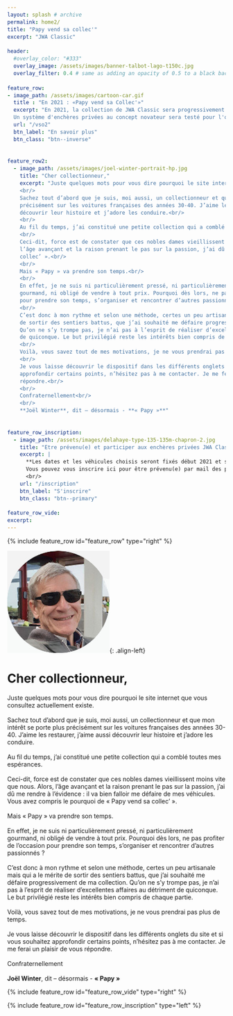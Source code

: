 ```yaml
---
layout: splash # archive
permalink: home2/
title: "Papy vend sa collec'"
excerpt: "JWA Classic"

header:
  #overlay_color: "#333"
  overlay_image: /assets/images/banner-talbot-lago-t150c.jpg
  overlay_filter: 0.4 # same as adding an opacity of 0.5 to a black background

feature_row:
- image_path: /assets/images/cartoon-car.gif
  title : "En 2021 : «Papy vend sa Collec'»"
  excerpt: "En 2021, la collection de JWA Classic sera progressivement mise en vente.<br/>
  Un système d'enchères privées au concept novateur sera testé pour l'occasion. Celui-ci repose sur trois principes majeurs : pas de frais pour l'acheteur, une période de présentation suffisamment longue pour parfaire son appréciation du véhicule, pas de prix de réserve."
  url: "/vso2"
  btn_label: "En savoir plus"
  btn_class: "btn--inverse"


feature_row2:
  - image_path: /assets/images/joel-winter-portrait-hp.jpg
    title: "Cher collectionneur,"
    excerpt: "Juste quelques mots pour vous dire pourquoi le site internet que vous consultez actuellement existe.<br/>
    <br/>
    Sachez tout d’abord que je suis, moi aussi, un collectionneur et que mon intérêt se porte plus
    précisément sur les voitures françaises des années 30-40. J’aime les restaurer, j’aime aussi
    découvrir leur histoire et j’adore les conduire.<br/>
    <br/>
    Au fil du temps, j’ai constitué une petite collection qui a comblé toutes mes espérances.<br/>
    <br/>
    Ceci-dit, force est de constater que ces nobles dames vieillissent moins vite que nous. Alors,
    l’âge avançant et la raison prenant le pas sur la passion, j’ai dû me rendre à l’évidence : il va bien falloir me défaire de mes véhicules. Vous avez compris le pourquoi de « Papy vend sa
    collec’ ».<br/>
    <br/>
    Mais « Papy » va prendre son temps.<br/>
    <br/>
    En effet, je ne suis ni particulièrement pressé, ni particulièrement
    gourmand, ni obligé de vendre à tout prix. Pourquoi dès lors, ne pas profiter de l’occasion
    pour prendre son temps, s’organiser et rencontrer d’autres passionnés ?<br/>
    <br/>
    C’est donc à mon rythme et selon une méthode, certes un peu artisanale mais qui a le mérite
    de sortir des sentiers battus, que j’ai souhaité me défaire progressivement de ma collection.
    Qu’on ne s’y trompe pas, je n’ai pas à l’esprit de réaliser d’excellentes affaires au détriment
    de quiconque. Le but privilégié reste les intérêts bien compris de chaque partie.<br/>
    <br/>
    Voilà, vous savez tout de mes motivations, je ne vous prendrai pas plus de temps.<br/>
    <br/>
    Je vous laisse découvrir le dispositif dans les différents onglets du site et si vous souhaitez
    approfondir certains points, n’hésitez pas à me contacter. Je me ferai un plaisir de vous
    répondre.<br/>
    <br/>
    Confraternellement<br/>
    <br/>
    **Joël Winter**, dit – désormais - **« Papy »**"


feature_row_inscription:
  - image_path: /assets/images/delahaye-type-135-135m-chapron-2.jpg
    title: "Etre prévenu(e) et participer aux enchères privées JWA Classic"
    excerpt: |
      **Les dates et les véhicules choisis seront fixés début 2021 et seront priorairement communiqués par email aux inscrits.**<br/>
      Vous pouvez vous inscrire ici pour être prévenu(e) par mail des prochaines ventes.
      <br/>
    url: "/inscription"
    btn_label: "S'inscrire"
    btn_class: "btn--primary"

feature_row_vide:
excerpt:
---
```

{% include feature_row id="feature_row" type="right" %}

![image-left](/assets/images/portraitjw2.jpg){: .align-left}

# Cher collectionneur,
Juste quelques mots pour vous dire pourquoi le site internet que vous consultez actuellement existe.<br/>
<br/>
Sachez tout d’abord que je suis, moi aussi, un collectionneur et que mon intérêt se porte plus
précisément sur les voitures françaises des années 30-40. J’aime les restaurer, j’aime aussi
découvrir leur histoire et j’adore les conduire.<br/>
<br/>
Au fil du temps, j’ai constitué une petite collection qui a comblé toutes mes espérances.<br/>
<br/>
Ceci-dit, force est de constater que ces nobles dames vieillissent moins vite que nous. Alors,
l’âge avançant et la raison prenant le pas sur la passion, j’ai dû me rendre à l’évidence : il va bien falloir me défaire de mes véhicules. Vous avez compris le pourquoi de « Papy vend sa
collec’ ».<br/>
<br/>
Mais « Papy » va prendre son temps.<br/>
<br/>
En effet, je ne suis ni particulièrement pressé, ni particulièrement
gourmand, ni obligé de vendre à tout prix. Pourquoi dès lors, ne pas profiter de l’occasion
pour prendre son temps, s’organiser et rencontrer d’autres passionnés ?<br/>
<br/>
C’est donc à mon rythme et selon une méthode, certes un peu artisanale mais qui a le mérite
de sortir des sentiers battus, que j’ai souhaité me défaire progressivement de ma collection.
Qu’on ne s’y trompe pas, je n’ai pas à l’esprit de réaliser d’excellentes affaires au détriment
de quiconque. Le but privilégié reste les intérêts bien compris de chaque partie.<br/>
<br/>
Voilà, vous savez tout de mes motivations, je ne vous prendrai pas plus de temps.<br/>
<br/>
Je vous laisse découvrir le dispositif dans les différents onglets du site et si vous souhaitez
approfondir certains points, n’hésitez pas à me contacter. Je me ferai un plaisir de vous
répondre.<br/>
<br/>
Confraternellement<br/>
<br/>
**Joël Winter**, dit – désormais - **« Papy »**

{% include feature_row id="feature_row_vide" type="right" %}

{% include feature_row id="feature_row_inscription" type="left" %}
